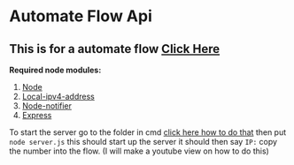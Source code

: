 # Automate Flow Api
## This is for a automate flow [Click Here]()
**Required node modules:**
1. [Node](https://nodejs.org) 
2. [Local-ipv4-address](https://www.npmjs.com/package/local-ipv4-address)
3. [Node-notifier](https://www.npmjs.com/package/node-notifier)
4. [Express](https://www.npmjs.com/package/express)

To start the server go to the folder in cmd [click here how to do that](https://www.youtube.com/watch?v=sjaCgavMO18) then put `node server.js` this should start up the server it should then say `IP:` copy the number into the flow.
(I will make a youtube view on how to do this)
